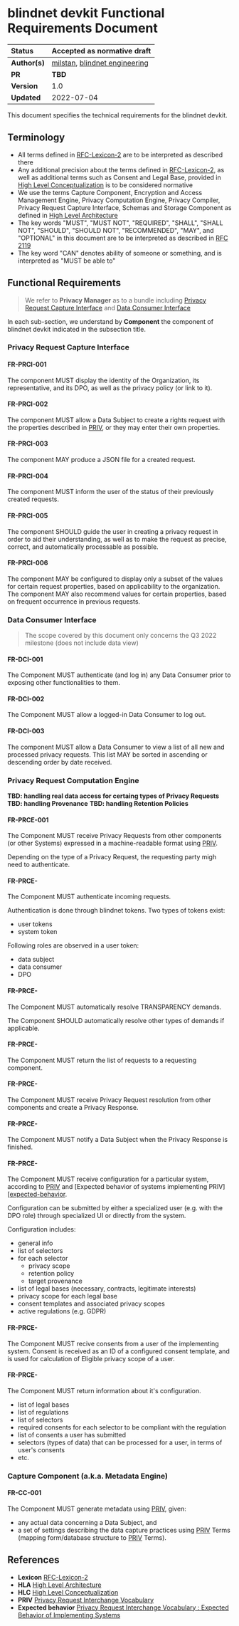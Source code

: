 # blindnet devkit Functional Requirements Document

| Status        | Accepted as normative draft                                                    |
| :------------ | :------------------------------------------------------------------------------------- |
| **Author(s)** | [milstan](https://github.com/milstan), [blindnet engineering](https://github.com/orgs/blindnet-io/teams/engineering)             |
| **PR**   | **TBD** |
| **Version**   | 1.0                                                                             |
| **Updated**   | 2022-07-04                                                                             |

This document specifies the technical requirements for the blindnet devkit.

## Terminology

- All terms defined in [RFC-Lexicon-2][Lexicon] are to be interpreted as described there
- Any additional precision about the terms defined in [RFC-Lexicon-2][Lexicon], as well as additional terms such as Consent and Legal Base, provided in [High Level Conceptualization][HLC] is to be considered normative
- We use the terms Capture Component, Encryption and Access Management Engine, Privacy Computation Engine, Privacy Compiler, Privacy Request Capture Interface, Schemas and Storage Component as defined in [High Level Architecture][HLA]
- The key words "MUST", "MUST NOT", "REQUIRED", "SHALL", "SHALL NOT", "SHOULD", "SHOULD NOT", "RECOMMENDED", "MAY", and "OPTIONAL" in this document are to be interpreted as described in [RFC 2119][RFC 2119]
- The key word "CAN" denotes ability of someone or something, and is interpreted as "MUST be able to"

## Functional Requirements

> We refer to **Privacy Manager** as to a bundle including [Privacy Request Capture Interface](#privacy-request-capture-interface) and [Data Consumer Interface](#data-consumer-interface)

In each sub-section, we understand by **Component** the component of blindnet devkit indicated in the subsection title.

### Privacy Request Capture Interface

#### FR-PRCI-001

The component MUST display the identity of the Organization, its representative, and its DPO, as well as the privacy policy (or link to it).

#### FR-PRCI-002

The component MUST allow a Data Subject to create a rights request with the properties described in [PRIV][PRIV], or they may enter their own properties.

#### FR-PRCI-003

The component MAY produce a JSON file for a created request.

#### FR-PRCI-004

The component MUST inform the user of the status of their previously created requests.

#### FR-PRCI-005

The component SHOULD guide the user in creating a privacy request in order to aid their understanding, as well as to make the request as precise, correct, and automatically processable as possible.

#### FR-PRCI-006

The component MAY be configured to display only a subset of the values for certain request properties, based on applicability to the organization. The component MAY also recommend values for certain properties, based on frequent occurrence in previous requests.

### Data Consumer Interface
> The scope covered by this document only concerns the Q3 2022 milestone (does not include data view)

#### FR-DCI-001

The Component MUST authenticate (and log in) any Data Consumer prior to exposing other functionalities to them.

#### FR-DCI-002

The Component MUST allow a logged-in Data Consumer to log out.

#### FR-DCI-003

The component MUST allow a Data Consumer to view a list of all new and processed privacy requests. This list MAY be sorted in ascending or descending order by date received.

### Privacy Request Computation Engine

**TBD: handling real data access for certaing types of Privacy Requests**
**TBD: handling Provenance**
**TBD: handling Retention Policies**

#### FR-PRCE-001

The Component MUST receive Privacy Requests from other components (or other Systems) expressed in a machine-readable format using [PRIV][PRIV].

Depending on the type of a Privacy Request, the requesting party migh need to authenticate.

#### FR-PRCE-

The Component MUST authenticate incoming requests.

Authentication is done through blindnet tokens.
Two types of tokens exist:
- user tokens
- system token

Following roles are observed in a user token:
- data subject
- data consumer
- DPO

#### FR-PRCE-

The Component MUST automatically resolve TRANSPARENCY demands.

The Component SHOULD automatically resolve other types of demands if applicable.

#### FR-PRCE-

The Component MUST return the list of requests to a requesting component.

#### FR-PRCE-

The Component MUST receive Privacy Request resolution from other components and create a Privacy Response.

#### FR-PRCE-

The Component MUST notify a Data Subject when the Privacy Response is finished.

#### FR-PRCE-

The Component MUST receive configuration for a particular system, according to [PRIV][PRIV] and [Expected behavior of systems implementing PRIV][[expected-behavior].

Configuration can be submitted by either a specialized user (e.g. with the DPO role) through specialized UI or directly from the system.

Configuration includes:
- general info
- list of selectors
- for each selector
  - privacy scope
  - retention policy
  - target provenance
- list of legal bases (necessary, contracts, legitimate interests)
- privacy scope for each legal base
- consent templates and associated privacy scopes
- active regulations (e.g. GDPR)

#### FR-PRCE-

The Component MUST recive consents from a user of the implementing system.
Consent is received as an ID of a configured consent template, and is used for calculation of Eligible privacy scope of a user.

#### FR-PRCE-

The Component MUST return information about it's configuration.
- list of legal bases
- list of regulations
- list of selectors
- required consents for each selector to be compliant with the regulation
- list of consents a user has submitted
- selectors (types of data) that can be processed for a user, in terms of user's consents
- etc.

### Capture Component (a.k.a. Metadata Engine)

#### FR-CC-001

The Component MUST generate metadata using [PRIV][PRIV], given:
- any actual data concerning a Data Subject, and
- a set of settings describing the data capture practices using [PRIV][PRIV] Terms (mapping form/database structure to [PRIV][PRIV] Terms).


## References
- **Lexicon** [RFC-Lexicon-2][Lexicon]
- **HLA** [High Level Architecture][HLA]
- **HLC** [High Level Conceptualization][HLC]
- **PRIV** [Privacy Request Interchange Vocabulary][PRIV]
- **Expected behavior** [Privacy Request Interchange Vocabulary : Expected Behavior of Implementing Systems][expected-behavior]

[Lexicon]: ../../refs/lexicon/RFC-Lexicon-2.md "RFC-Lexicon-2"
[HLA]: ../../refs/high-level-architecture/ "High Level Architecture"
[HLC]: ../../refs/high-level-conceptualization/ "High Level Conceptualization"
[PRIV]: ../../refs/schemas/priv/RFC-PRIV.md "Privacy Request Interchange Vocabulary"
[RFC 2119]: https://datatracker.ietf.org/doc/html/rfc2119 "Key words for use in RFCs to Indicate Requirement Levels"
[expected-behavior]: ../../refs/schemas/priv/expected-behavior.md "Privacy Request Interchange Vocabulary : Expected Behavior of Implementing Systems"